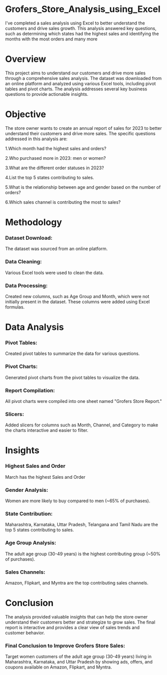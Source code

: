 # Grofers_Store_Analysis_using_Excel
I've completed a sales analysis using Excel to better understand the customers and drive sales growth. This analysis answered key questions, such as determining which states had the highest sales and identifying the months with the most orders and many more

# Overview

This project aims to understand our customers and drive more sales through a comprehensive sales analysis. The dataset was downloaded from an online platform and analyzed using various Excel tools, including pivot tables and pivot charts. The analysis addresses several key business questions to provide actionable insights.

# Objective

The store owner wants to create an annual report of sales for 2023 to better understand their customers and drive more sales. The specific questions addressed in this analysis are:

1.Which month had the highest sales and orders?

2.Who purchased more in 2023: men or women?

3.What are the different order statuses in 2023?

4.List the top 5 states contributing to sales.

5.What is the relationship between age and gender based on the number of orders?

6.Which sales channel is contributing the most to sales?


# Methodology

### Dataset Download: 
The dataset was sourced from an online platform.

### Data Cleaning: 
Various Excel tools were used to clean the data.

### Data Processing:
Created new columns, such as Age Group and Month, which were not initially present in the dataset. 
These columns were added using Excel formulas.

# Data Analysis

### Pivot Tables: 
Created pivot tables to summarize the data for various questions.
### Pivot Charts: 
Generated pivot charts from the pivot tables to visualize the data.
### Report Compilation: 
All pivot charts were compiled into one sheet named "Grofers Store Report."
### Slicers: 
Added slicers for columns such as Month, Channel, and Category to make the charts interactive and easier to filter.

# Insights

### Highest Sales and Order
March has the highest Sales and Order
### Gender Analysis: 
Women are more likely to buy compared to men (~65% of purchases).
### State Contribution: 
Maharashtra, Karnataka, Uttar Pradesh, Telangana and Tamil Nadu are the top 5 states contributing to sales.
### Age Group Analysis: 
The adult age group (30-49 years) is the highest contributing group (~50% of purchases).
### Sales Channels: 
Amazon, Flipkart, and Myntra are the top contributing sales channels.

# Conclusion

The analysis provided valuable insights that can help the store owner understand their customers better and strategize to grow sales. The final report is interactive and provides a clear view of sales trends and customer behavior.

### Final Conclusion to Improve Grofers Store Sales:

Target women customers of the adult age group (30-49 years) living in Maharashtra, Karnataka, and Uttar Pradesh by showing ads, offers, and coupons available on Amazon, Flipkart, and Myntra.
